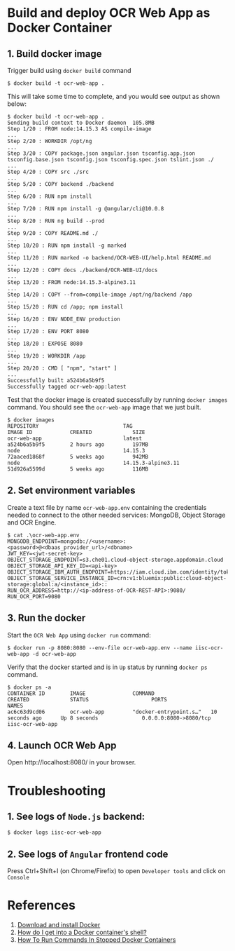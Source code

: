 # Build and deploy OCR Web App as Docker Container

## 1. Build docker image

Trigger build using `docker build` command
```
$ docker build -t ocr-web-app .
```

This will take some time to complete, and you would see output as shown below:
```
$ docker build -t ocr-web-app .
Sending build context to Docker daemon  105.8MB
Step 1/20 : FROM node:14.15.3 AS compile-image
...
Step 2/20 : WORKDIR /opt/ng
...
Step 3/20 : COPY package.json angular.json tsconfig.app.json tsconfig.base.json tsconfig.json tsconfig.spec.json tslint.json ./
...
Step 4/20 : COPY src ./src
...
Step 5/20 : COPY backend ./backend
...
Step 6/20 : RUN npm install
...
Step 7/20 : RUN npm install -g @angular/cli@10.0.8
...
Step 8/20 : RUN ng build --prod
...
Step 9/20 : COPY README.md ./
...
Step 10/20 : RUN npm install -g marked
...
Step 11/20 : RUN marked -o backend/OCR-WEB-UI/help.html README.md
...
Step 12/20 : COPY docs ./backend/OCR-WEB-UI/docs
...
Step 13/20 : FROM node:14.15.3-alpine3.11
...
Step 14/20 : COPY --from=compile-image /opt/ng/backend /app
...
Step 15/20 : RUN cd /app; npm install
...
Step 16/20 : ENV NODE_ENV production
...
Step 17/20 : ENV PORT 8080
...
Step 18/20 : EXPOSE 8080
...
Step 19/20 : WORKDIR /app
...
Step 20/20 : CMD [ "npm", "start" ]
...
Successfully built a524b6a5b9f5
Successfully tagged ocr-web-app:latest
```

Test that the docker image is created successfully by running `docker images` command. You should see the `ocr-web-app` image that we just built.
```
$ docker images
REPOSITORY                           TAG                                              IMAGE ID            CREATED             SIZE
ocr-web-app                          latest                                           a524b6a5b9f5        2 hours ago         197MB
node                                 14.15.3                                          72aaced1868f        5 weeks ago         942MB
node                                 14.15.3-alpine3.11                               51d926a5599d        5 weeks ago         116MB

```

## 2. Set environment variables

Create a text file by name `ocr-web-app.env` containing the credentials needed to connect to the other needed services: MongoDB, Object Storage and OCR Engine.
```
$ cat .\ocr-web-app.env
MONGODB_ENDPOINT=mongodb://<username>:<password>@<dbaas_provider_url>/<dbname>
JWT_KEY=<jwt-secret-key>
OBJECT_STORAGE_ENDPOINT=s3.che01.cloud-object-storage.appdomain.cloud
OBJECT_STORAGE_API_KEY_ID=<api-key>
OBJECT_STORAGE_IBM_AUTH_ENDPOINT=https://iam.cloud.ibm.com/identity/token
OBJECT_STORAGE_SERVICE_INSTANCE_ID=crn:v1:bluemix:public:cloud-object-storage:global:a/<instance_id>::
RUN_OCR_ADDRESS=http://<ip-address-of-OCR-REST-API>:9080/
RUN_OCR_PORT=9080
```

## 3. Run the docker

Start the `OCR Web App` using `docker run` command:
```
$ docker run -p 8080:8080 --env-file ocr-web-app.env --name iisc-ocr-web-app -d ocr-web-app
```

Verify that the docker started and is in `Up` status by running `docker ps` command.
```
$ docker ps -a
CONTAINER ID        IMAGE               COMMAND                  CREATED             STATUS                    PORTS                    NAMES
ac6c63d9cd06        ocr-web-app         "docker-entrypoint.s…"   10 seconds ago      Up 8 seconds              0.0.0.0:8080->8080/tcp   iisc-ocr-web-app
```

## 4. Launch OCR Web App

Open http://localhost:8080/ in your browser.

# Troubleshooting

## 1. See logs of `Node.js` backend:

```
$ docker logs iisc-ocr-web-app
```

## 2. See logs of `Angular` frontend code
Press Ctrl+Shift+I (on Chrome/Firefix) to open `Developer tools` and click on `Console`

# References
1. [Download and install Docker](https://docs.docker.com/get-docker/)
2. [How do I get into a Docker container's shell?](https://stackoverflow.com/questions/30172605/how-do-i-get-into-a-docker-containers-shell)
3. [How To Run Commands In Stopped Docker Containers](https://thorsten-hans.com/how-to-run-commands-in-stopped-docker-containers)
